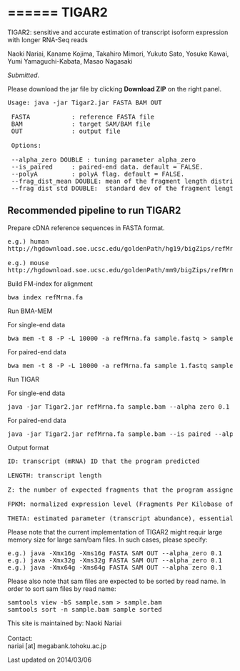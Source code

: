 ======
TIGAR2
======

TIGAR2: sensitive and accurate estimation of transcript isoform expression with longer RNA-Seq reads

Naoki Nariai, Kaname Kojima, Takahiro Mimori, Yukuto Sato, Yosuke Kawai, Yumi Yamaguchi-Kabata, Masao Nagasaki

*Submitted*.

Please download the jar file by clicking <b>Download ZIP</b> on the right panel.

<pre>
Usage: java -jar Tigar2.jar FASTA BAM OUT
 
 FASTA           : reference FASTA file
 BAM             : target SAM/BAM file
 OUT             : output file
 
 Options:
 
 --alpha_zero DOUBLE : tuning parameter alpha_zero
 --is_paired     : paired-end data. default = FALSE.
 --polyA         : polyA flag. default = FALSE.
 --frag_dist_mean DOUBLE: mean of the fragment length distribution. default = estimation from data
 --frag_dist_std DOUBLE:  standard dev of the fragment length distribution. default = estimation from data
</pre>

## Recommended pipeline to run TIGAR2

Prepare cDNA reference sequences in FASTA format.

<pre>
e.g.) human
http://hgdownload.soe.ucsc.edu/goldenPath/hg19/bigZips/refMrna.fa.gz

e.g.) mouse
http://hgdownload.soe.ucsc.edu/goldenPath/mm9/bigZips/refMrna.fa.gz
</pre>

Build FM-index for alignment

<pre>
bwa index refMrna.fa
</pre>

Run BMA-MEM

For single-end data
<pre>
bwa mem -t 8 -P -L 10000 -a refMrna.fa sample.fastq > sample.sam
</pre>

For paired-end data
<pre>
bwa mem -t 8 -P -L 10000 -a refMrna.fa sample_1.fastq sample_2.fastq > sample.sam
</pre>


Run TIGAR

For single-end data
<pre>
java -jar Tigar2.jar refMrna.fa sample.bam --alpha_zero 0.1 sample_out.txt
</pre>

For paired-end data
<pre>
java -jar Tigar2.jar refMrna.fa sample.bam --is_paired --alpha_zero 0.1 sample_out.txt
</pre>


Output format

<pre>
ID: transcript (mRNA) ID that the program predicted

LENGTH: transcript length

Z: the number of expected fragments that the program assigned to the transcript

FPKM: normalized expression level (Fragments Per Kilobase of exon per Million mapped fragments)

THETA: estimated parameter (transcript abundance), essentially Z divided by total mapped reads.
</pre>

Please note that the current implementation of TIGAR2 might requir large memory size for large sam/bam files.
In such cases, please specify:
<pre>
e.g.) java -Xmx16g -Xms16g FASTA SAM OUT --alpha_zero 0.1
e.g.) java -Xmx32g -Xms32g FASTA SAM OUT --alpha_zero 0.1
e.g.) java -Xmx64g -Xms64g FASTA SAM OUT --alpha_zero 0.1
</pre>

Please also note that sam files are expected to be sorted by read name.
In order to sort sam files by read name:

<pre>
samtools view -bS sample.sam > sample.bam
samtools sort -n sample.bam sample_sorted
</pre>


This site is maintained by:
Naoki Nariai<br>
<br>
Contact:<br>
nariai [at] megabank.tohoku.ac.jp

Last updated on 2014/03/06

